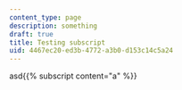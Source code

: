 ```yaml
---
content_type: page
description: something
draft: true
title: Testing subscript
uid: 4467ec20-ed3b-4772-a3b0-d153c14c5a24
---
```

asd{{% subscript content="a" %}}